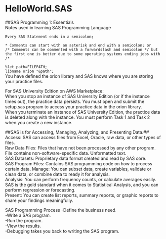 # HelloWorld.SAS

##SAS Programming 1: Essentials  
Notes used in learning SAS Programming Language  

`Every SAS Statement ends in a semicolon;`  

`* Comments can start with an asterisk and end with a semicolon; or`  
`/* Comments can be commented with a forwardslash and semicolon */ but the first one is better due to some operating systems ending jobs with /*`  
  
`%let path=FILEPATH; `  
`libname orion "&path";`  
You have defined the orion library and SAS knows where you are storing your practice files.  
  
  For SAS University Edition on AWS Marketplace:  
When you stop an instance of SAS University Edition (or if the instance times out), the practice data persists. You must open and submit the setup.sas program to access your practice data in the orion library.  
When you terminate an instance of SAS University Edition, the practice data is deleted along with the instance. You must perform Task 1 and Task 2 when you create a new instance.  


##SAS is for Accessing, Managing, Analyzing, and Presenting Data.##  
Access: SAS can access files from Excel, Oracle, raw data, or other types of files.  
	Raw Data Files: Files that have not been processed by any other program. File contains non-software-specific data. Unformatted text.  
	SAS Datasets: Proprietary data format created and read by SAS core.  
	SAS Program Files:  Contains SAS programming code on how to process certain data.
Manage: You can subset data, create variables, validate or clean data, or combine data to ready it for analysis.  
Analysis: You can perform frequency counts, or calculate averages easily. SAS is the gold standard when it comes to Statistical Analysis, and you can perform regression or forecasting.  
Present: You can create list reports, summary reports, or graphic reports to share your findings meaningfully.  
  
SAS Programming Process
-Define the business need.  
-Write a SAS program.  
-Run the program.  
-View the results.  
-Debugging takes you back to writing the SAS program.  